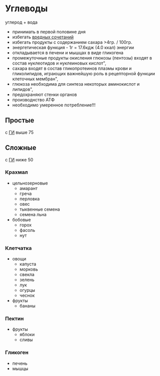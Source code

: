# Углеводы
углерод + вода
- принимать в первой половине дня
- избегать [вредных сочетаний](carbsRestriction.md)
- избегать продукты с содержанием сахара >4гр. / 100гр.
- энергетическая функция - 1г = 17.6кдж (4.0 ккал) энергии
- откладывается в печени и мышцах в виде гликогена
- промежуточные продукты окисления глюкозы (пентозы) входят в состав нуклеотидов и нуклеиновых кислот",
- сахара входят в состав гликопротеинов плазмы крови и гликолипидов, играющих важнейшую роль в рецепторной функции клеточных мембран",
- глюкоза необходима для синтеза некоторых аминокислот и липидов",
- предохраняют стенки органов
- производнство АТФ
- необходимо умеренное потребление!!!
## Простые
с [ГИ](glycemicIndex.md) выше 75
##  Сложные
с [ГИ](glycemicIndex.md) ниже 50
### Крахмал
- цельнозерновые
    - амарант
    - греча
    - перловка
    - овес
    - тыквенные семена
    - семена льна
- бобовые
    - горох
    - фасоль
    - нут

### Клетчатка
- овощи
    - капуста
    - морковь
    - свекла
    - зелень
    - лук
    - огурцы
    - чеснок
- фрукты
    - бананы
### Пектин
- фрукты
    - яблоки
    - сливы
### Гликоген
- печень
- мышцы

